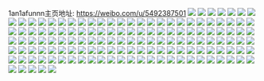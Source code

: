 1an1afunnn主页地址: https://weibo.com/u/5492387501 
![](https://wx4.sinaimg.cn/mw2000/005ZHuTbgy1h92fywigkgj30cp0gyabb.jpg) 
![](https://wx4.sinaimg.cn/mw2000/005ZHuTbly1h91v5tpdxgj30n014wn5a.jpg) 
![](https://wx4.sinaimg.cn/mw2000/005ZHuTbly1h8zu5365eej30u00u0wl8.jpg) 
![](https://wx4.sinaimg.cn/mw2000/005ZHuTbly1h8s304rksoj30n00cwgnn.jpg) 
![](https://wx4.sinaimg.cn/mw2000/005ZHuTbly1h8s30540t9j30nx16idrz.jpg) 
![](https://wx4.sinaimg.cn/mw2000/005ZHuTbly1h8s305gk6kj30n00cqtay.jpg) 
![](https://wx4.sinaimg.cn/mw2000/005ZHuTbly1h8r1umxxsgj32c03404qq.jpg) 
![](https://wx4.sinaimg.cn/mw2000/005ZHuTbly1h8r1ung0ofj30n01dsadq.jpg) 
![](https://wx4.sinaimg.cn/mw2000/005ZHuTbly1h8r1ux1dh1j30iu0ulafi.jpg) 
![](https://wx4.sinaimg.cn/mw2000/005ZHuTbly1h8oc944ubsj32882yzhdv.jpg) 
![](https://wx4.sinaimg.cn/mw2000/005ZHuTbly1h8oc8xh9qsj327g2xxu0z.jpg) 
![](https://wx4.sinaimg.cn/mw2000/005ZHuTbly1h8n85bmpubj32c02c0kjm.jpg) 
![](https://wx4.sinaimg.cn/mw2000/005ZHuTbly1h8ltc9thy0j30u0140qij.jpg) 
![](https://wx4.sinaimg.cn/mw2000/005ZHuTbly1h8ix16q2qlj30n01dsk3t.jpg) 
![](https://wx4.sinaimg.cn/mw2000/005ZHuTbly1h8hf4qunf4j32c0340e82.jpg) 
![](https://wx4.sinaimg.cn/mw2000/005ZHuTbly1h8f6e471slj30n01dsno8.jpg) 
![](https://wx4.sinaimg.cn/mw2000/005ZHuTbgy1h88k7zqtphj30jo0spmzk.jpg) 
![](https://wx4.sinaimg.cn/mw2000/005ZHuTbgy1h88k7z3wx3j30kw0foabi.jpg) 
![](https://wx4.sinaimg.cn/mw2000/005ZHuTbgy1h87siyg9qsj30n01ds7gm.jpg) 
![](https://wx4.sinaimg.cn/mw2000/005ZHuTbgy1h807lrmx84j30u0140wko.jpg) 
![](https://wx4.sinaimg.cn/mw2000/005ZHuTbgy1h7zaodinvbj30u014045n.jpg) 
![](https://wx4.sinaimg.cn/mw2000/005ZHuTbgy1h7zaoh7ngvj30u013in1z.jpg) 
![](https://wx4.sinaimg.cn/mw2000/005ZHuTbgy1h7zaoiwtecj30mz0nbmxt.jpg) 
![](https://wx4.sinaimg.cn/mw2000/005ZHuTbgy1h7wr7nwebdj30u0140tfz.jpg) 
![](https://wx4.sinaimg.cn/mw2000/005ZHuTbgy1h7wr7lwelbj30u0140te5.jpg) 
![](https://wx4.sinaimg.cn/mw2000/005ZHuTbgy1h7wr7ovc2qj30u0140tf9.jpg) 
![](https://wx4.sinaimg.cn/mw2000/005ZHuTbgy1h7wr7mfjivj30u01400xy.jpg) 
![](https://wx4.sinaimg.cn/mw2000/005ZHuTbgy1h7wr7oeb86j30u0140q7y.jpg) 
![](https://wx4.sinaimg.cn/mw2000/005ZHuTbgy1h7wr7la91hj30u014044d.jpg) 
![](https://wx4.sinaimg.cn/mw2000/005ZHuTbgy1h7wmj5v29gj30u0140158.jpg) 
![](https://wx4.sinaimg.cn/mw2000/005ZHuTbgy1h7wmj1jsovj30u0140qfw.jpg) 
![](https://wx4.sinaimg.cn/mw2000/005ZHuTbgy1h7wmhzsjn5j30u0140tll.jpg) 
![](https://wx4.sinaimg.cn/mw2000/005ZHuTbgy1h7plc379yjj30u00u0470.jpg) 
![](https://wx4.sinaimg.cn/mw2000/005ZHuTbgy1h7plc23geej30u014kwos.jpg) 
![](https://wx4.sinaimg.cn/mw2000/005ZHuTbgy1h7plcg43ycj30u00u0n64.jpg) 
![](https://wx4.sinaimg.cn/mw2000/005ZHuTbgy1h7l7n7bvgjj30u01hcwlv.jpg) 
![](https://wx4.sinaimg.cn/mw2000/005ZHuTbgy1h7l7og01r2j30u01hcqbj.jpg) 
![](https://wx4.sinaimg.cn/mw2000/005ZHuTbgy1h7g24qwq28j30n014wthl.jpg) 
![](https://wx4.sinaimg.cn/mw2000/005ZHuTbgy1h7g24ombddj30n014wthf.jpg) 
![](https://wx4.sinaimg.cn/mw2000/005ZHuTbgy1h7bo6a6srsj30xc18gtwc.jpg) 
![](https://wx4.sinaimg.cn/mw2000/005ZHuTbgy1h7bo6e4tsdj316o1kw1kx.jpg) 
![](https://wx4.sinaimg.cn/mw2000/005ZHuTbgy1h7bo6tntujj30wu0xcdlx.jpg) 
![](https://wx4.sinaimg.cn/mw2000/005ZHuTbgy1h7bo65zsyhj31sc2ds1ky.jpg) 
![](https://wx4.sinaimg.cn/mw2000/005ZHuTbgy1h7bo6x7ljaj31sc2dskfz.jpg) 
![](https://wx4.sinaimg.cn/mw2000/005ZHuTbgy1h7bo7ccd4nj31ly259npd.jpg) 
![](https://wx4.sinaimg.cn/mw2000/005ZHuTbgy1h7bo6ow843j31sc2ds7wi.jpg) 
![](https://wx4.sinaimg.cn/mw2000/005ZHuTbgy1h7bo7kzvltj31sc2ds4qp.jpg) 
![](https://wx4.sinaimg.cn/mw2000/005ZHuTbgy1h7bo9rmcnqj31sc2dsx6p.jpg) 
![](https://wx4.sinaimg.cn/mw2000/005ZHuTbgy1h7bo9asr1pj30n014wtam.jpg) 
![](https://wx4.sinaimg.cn/mw2000/005ZHuTbgy1h7bo7xovkcj31sc2ds1ky.jpg) 
![](https://wx4.sinaimg.cn/mw2000/005ZHuTbgy1h7bo8h6zm5j31sc2ds4qq.jpg) 
![](https://wx4.sinaimg.cn/mw2000/005ZHuTbgy1h7bo94h0f4j31sc2dse82.jpg) 
![](https://wx4.sinaimg.cn/mw2000/005ZHuTbgy1h7boafu4loj31sc2ds4qq.jpg) 
![](https://wx4.sinaimg.cn/mw2000/005ZHuTbgy1h7boak754lj31dr1kw4hm.jpg) 
![](https://wx4.sinaimg.cn/mw2000/005ZHuTbgy1h7bf2fsfxdj30n01dsk3m.jpg) 
![](https://wx4.sinaimg.cn/mw2000/005ZHuTbgy1h78gbhrxylj30n01dsgp7.jpg) 
![](https://wx4.sinaimg.cn/mw2000/005ZHuTbgy1h77d1ss3xdj30n01dstsi.jpg) 
![](https://wx4.sinaimg.cn/mw2000/005ZHuTbgy1h726qjiwszj30n01dsjv3.jpg) 
![](https://wx4.sinaimg.cn/mw2000/005ZHuTbgy1h70co9zfpuj31400u0n6c.jpg) 
![](https://wx4.sinaimg.cn/mw2000/005ZHuTbgy1h6oyydrc6wj30u00yqdih.jpg) 
![](https://wx4.sinaimg.cn/mw2000/005ZHuTbgy1h5uwlzzkr1j30n00oat99.jpg) 
![](https://wx4.sinaimg.cn/mw2000/005ZHuTbgy1h5nrgwzfy0j30u00u0q5a.jpg) 
![](https://wx4.sinaimg.cn/mw2000/005ZHuTbly1h4vstpx904j30n00uowkj.jpg) 
![](https://wx4.sinaimg.cn/mw2000/005ZHuTbly1h4vstq8tsij30u014048z.jpg) 
![](https://wx4.sinaimg.cn/mw2000/005ZHuTbly1h4vstr2s8zj30bo0fkabp.jpg) 
![](https://wx4.sinaimg.cn/mw2000/005ZHuTbly1h4vstrcjyuj30u0140wp9.jpg) 
![](https://wx4.sinaimg.cn/mw2000/005ZHuTbly1h4vstqq6i1j30u01407d1.jpg) 
![](https://wx4.sinaimg.cn/mw2000/005ZHuTbly1h4vstpn991j30u01407cq.jpg) 
![](https://wx4.sinaimg.cn/mw2000/005ZHuTbly1h4vstro69bj30n011xjz6.jpg) 
![](https://wx4.sinaimg.cn/mw2000/005ZHuTbly1h4vstsgp9dj30gx0rc78k.jpg) 
![](https://wx4.sinaimg.cn/mw2000/005ZHuTbly1h4vsts46h9j31410u0tma.jpg) 
![](https://wx4.sinaimg.cn/mw2000/005ZHuTbgy1h4kohfbsnpj30u014010a.jpg) 
![](https://wx4.sinaimg.cn/mw2000/005ZHuTbgy1h47ut63kv9j30n01dsdke.jpg) 
![](https://wx4.sinaimg.cn/mw2000/005ZHuTbgy1h3u2n1nwcrj30n014w79x.jpg) 
![](https://wx4.sinaimg.cn/mw2000/005ZHuTbgy1h3u2n2fzm4j30n014wdlg.jpg) 
![](https://wx4.sinaimg.cn/mw2000/005ZHuTbgy1h3u2n30iw6j30n014w0xj.jpg) 
![](https://wx4.sinaimg.cn/mw2000/005ZHuTbgy1h3bevmu3clj30u0140wi5.jpg) 
![](https://wx4.sinaimg.cn/mw2000/005ZHuTbgy1h2sw2ohttsj33402c0x6q.jpg) 
![](https://wx4.sinaimg.cn/mw2000/005ZHuTbgy1h2gbfvvcq0j32c02c0npd.jpg) 
![](https://wx4.sinaimg.cn/mw2000/005ZHuTbgy1h1qhdk1sxmj32c0340npe.jpg) 
![](https://wx4.sinaimg.cn/mw2000/005ZHuTbgy1h0agdkxpwpj32402tc7wm.jpg) 
![](https://wx4.sinaimg.cn/mw2000/005ZHuTbgy1h02bzmmquoj30n00srwj3.jpg) 
![](https://wx4.sinaimg.cn/mw2000/005ZHuTbgy1h00ezebcr9j3199199wu7.jpg) 
![](https://wx4.sinaimg.cn/mw2000/005ZHuTbgy1gzmqd26fg0j32c02c01ky.jpg) 
![](https://wx4.sinaimg.cn/mw2000/005ZHuTbgy1gzlhxrzogdj32ds1sckjl.jpg) 
![](https://wx4.sinaimg.cn/mw2000/005ZHuTbgy1gydmx9joplj31hc0u0tpb.jpg) 
![](https://wx4.sinaimg.cn/mw2000/005ZHuTbgy1gxskpdu9amj335s23unpf.jpg) 
![](https://wx4.sinaimg.cn/mw2000/005ZHuTbgy1gxqxh33rb2j32c02c0e81.jpg) 
![](https://wx4.sinaimg.cn/mw2000/005ZHuTbgy1gxqxh3l8i6j30go0em74o.jpg) 
![](https://wx4.sinaimg.cn/mw2000/005ZHuTbgy1gxccrm5zj0j32c02c0e82.jpg) 
![](https://wx4.sinaimg.cn/mw2000/005ZHuTbgy1gxccrj00w2j32c02c0u0z.jpg) 
![](https://wx4.sinaimg.cn/mw2000/005ZHuTbgy1gxccrpcgp9j327l27lu0y.jpg) 
![](https://wx4.sinaimg.cn/mw2000/005ZHuTbgy1gxccrrxxlpj32c02c0hdu.jpg) 
![](https://wx4.sinaimg.cn/mw2000/005ZHuTbgy1gx7tqrhwexj30u00yqteu.jpg) 
![](https://wx4.sinaimg.cn/mw2000/005ZHuTbgy1gx7tqqrrr9j30u011ijwd.jpg) 
![](https://wx4.sinaimg.cn/mw2000/005ZHuTbgy1gx7trgoqfmj32c02c0hdt.jpg) 
![](https://wx4.sinaimg.cn/mw2000/005ZHuTbgy1gwzucyf53dj31yw2mje81.jpg) 
![](https://wx4.sinaimg.cn/mw2000/005ZHuTbgy1gwa7p6uvsej30u0140doe.jpg) 
![](https://wx4.sinaimg.cn/mw2000/005ZHuTbgy1gwa7pa6aykj30u0190dnw.jpg) 
![](https://wx4.sinaimg.cn/mw2000/005ZHuTbgy1gw41neolf2j30u00u07ap.jpg) 
![](https://wx4.sinaimg.cn/mw2000/005ZHuTbgy1gw41nf90otj30u00u0gs1.jpg) 
![](https://wx4.sinaimg.cn/mw2000/005ZHuTbgy1gw2tsvowl8j30u00u00yv.jpg) 
![](https://wx4.sinaimg.cn/mw2000/005ZHuTbgy1gui7hueru2j60n01dsdh902.jpg) 
![](https://wx4.sinaimg.cn/mw2000/005ZHuTbgy1gui7hvu14pj60n01dsdk302.jpg) 
![](https://wx4.sinaimg.cn/mw2000/005ZHuTbgy1gui7jdg4olj60e20c60sy02.jpg) 
![](https://wx4.sinaimg.cn/mw2000/005ZHuTbgy1gufubitdrvj611e1dvaqz02.jpg) 
![](https://wx4.sinaimg.cn/mw2000/005ZHuTbgy1gufubzczx0j62c02c0u0x02.jpg) 
![](https://wx4.sinaimg.cn/mw2000/005ZHuTbgy1guepsdhnl5j60sg6bk1kz02.jpg) 
![](https://wx4.sinaimg.cn/mw2000/005ZHuTbgy1guepsgy6tcj60sg6bkqv602.jpg) 
![](https://wx4.sinaimg.cn/mw2000/005ZHuTbgy1guepsjxj3pj60sg6bkx6q02.jpg) 
![](https://wx4.sinaimg.cn/mw2000/005ZHuTbgy1guepsnpua8j60sg6bke8302.jpg) 
![](https://wx4.sinaimg.cn/mw2000/005ZHuTbgy1guepsrue8dj60sg6hhx6q02.jpg) 
![](https://wx4.sinaimg.cn/mw2000/005ZHuTbgy1guepsah4n8j60sg6bk1kz02.jpg) 
![](https://wx4.sinaimg.cn/mw2000/005ZHuTbgy1gu723c8ivbj60u014011c02.jpg) 
![](https://wx4.sinaimg.cn/mw2000/005ZHuTbgy1gu723bko09j60u01407g002.jpg) 
![](https://wx4.sinaimg.cn/mw2000/005ZHuTbgy1gu723d1y0kj60u0140n5n02.jpg) 
![](https://wx4.sinaimg.cn/mw2000/005ZHuTbgy1gu723zagplj60u0140k4x02.jpg) 
![](https://wx4.sinaimg.cn/mw2000/005ZHuTbgy1gu723azd8oj60u015fqcx02.jpg) 
![](https://wx4.sinaimg.cn/mw2000/005ZHuTbgy1gu723ylenjj60u0140tn202.jpg) 
![](https://wx4.sinaimg.cn/mw2000/005ZHuTbly1gtxpviwbf1j60u00u0n9t02.jpg) 
![](https://wx4.sinaimg.cn/mw2000/005ZHuTbly1gtk61b4jc8j60u019uwnc02.jpg) 
![](https://wx4.sinaimg.cn/mw2000/005ZHuTbly1gtk61bu73kj30u0140aj4.jpg) 
![](https://wx4.sinaimg.cn/mw2000/005ZHuTbly1gtk61agcg2j60u010sn4u02.jpg) 
![](https://wx4.sinaimg.cn/mw2000/005ZHuTbgy1gsdx8ogrb3j30u00u0jvm.jpg) 
![](https://wx4.sinaimg.cn/mw2000/005ZHuTbgy1grl078ha8bj30u00u04la.jpg) 
![](https://wx4.sinaimg.cn/mw2000/005ZHuTbgy1gres67alyaj30n01dsq97.jpg) 
![](https://wx4.sinaimg.cn/mw2000/005ZHuTbgy1gq8wqv1ngbj30u0190nhf.jpg) 
![](https://wx4.sinaimg.cn/mw2000/005ZHuTbgy1gq8wqtpf1mj30u01907gt.jpg) 
![](https://wx4.sinaimg.cn/mw2000/005ZHuTbgy1gq6ld2nlb7j30sg0sgtd3.jpg) 
![](https://wx4.sinaimg.cn/mw2000/005ZHuTbgy1gq6ldun8afj30u00u0q7v.jpg) 
![](https://wx4.sinaimg.cn/mw2000/005ZHuTbgy1gq2r3dvnigj30u00u046c.jpg) 
![](https://wx4.sinaimg.cn/mw2000/005ZHuTbgy1gq1zfsm8r9j314a0u0wif.jpg) 
![](https://wx4.sinaimg.cn/mw2000/005ZHuTbgy1gpuwzl88q4j30n00bdaau.jpg) 
![](https://wx4.sinaimg.cn/mw2000/005ZHuTbgy1gpc17j8fy8j30u018zwp9.jpg) 
![](https://wx4.sinaimg.cn/mw2000/005ZHuTbly1gowedkw45ij310z0u0dkm.jpg) 
![](https://wx4.sinaimg.cn/mw2000/005ZHuTbly1goplztv4bcj30u019211m.jpg) 
![](https://wx4.sinaimg.cn/mw2000/005ZHuTbly1goplzs560aj30u0140tr2.jpg) 
